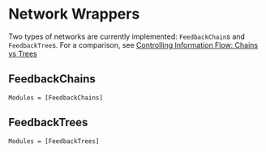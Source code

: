 # Network Wrappers

Two types of networks are currently implemented: `FeedbackChain`s and
`FeedbackTree`s. For a comparison, see
[Controlling Information Flow: Chains vs Trees](@ref)

## FeedbackChains

```@autodocs
Modules = [FeedbackChains]
```

## FeedbackTrees

```@autodocs
Modules = [FeedbackTrees]
```
